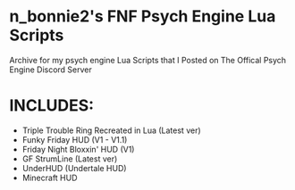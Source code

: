 # n_bonnie2's FNF Psych Engine Lua Scripts 

Archive for my psych engine Lua Scripts that I
Posted on The Offical Psych Engine Discord Server

# INCLUDES:
- Triple Trouble Ring Recreated in Lua (Latest ver)
- Funky Friday HUD (V1 - V1.1)
- Friday Night Bloxxin' HUD (V1)
- GF StrumLine (Latest ver)
- UnderHUD (Undertale HUD)
- Minecraft HUD
